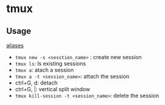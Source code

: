 # tmux

## Usage
[aliases](../aliases)

- `tmux new -s <sesstion_name>` : create new session
- `tmux ls`: ls existing sessions
- `tmux a`: atach a session 
- `tmux a -t <session_name>`: attach the session
- ctrl+G, d: detach
- ctrl+G, |: vertical split window
- `tmux kill-session -t <session_name>`: delete the session
